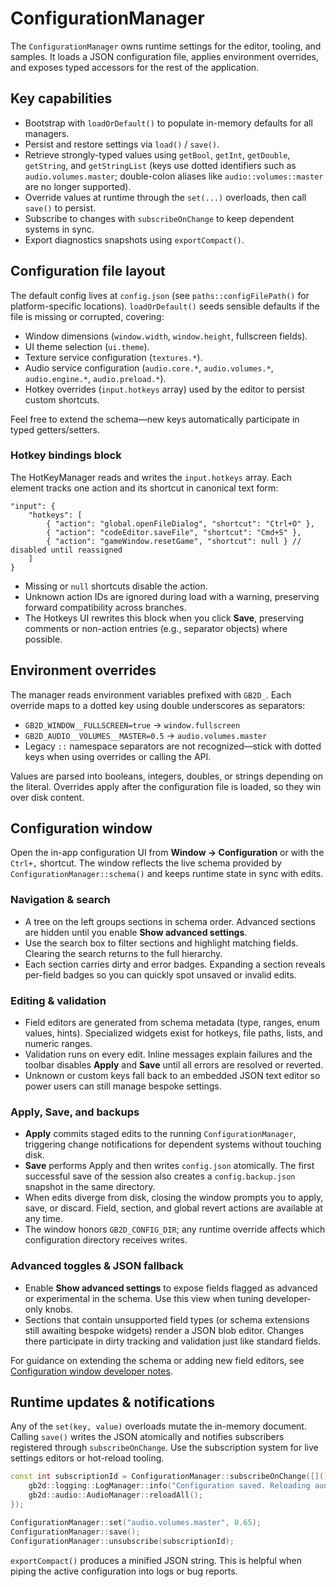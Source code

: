 # ConfigurationManager

The `ConfigurationManager` owns runtime settings for the editor, tooling, and samples. It loads a JSON configuration file, applies environment overrides, and exposes typed accessors for the rest of the application.

## Key capabilities

- Bootstrap with `loadOrDefault()` to populate in-memory defaults for all managers.
- Persist and restore settings via `load()` / `save()`.
- Retrieve strongly-typed values using `getBool`, `getInt`, `getDouble`, `getString`, and `getStringList` (keys use dotted identifiers such as `audio.volumes.master`; double-colon aliases like `audio::volumes::master` are no longer supported).
- Override values at runtime through the `set(...)` overloads, then call `save()` to persist.
- Subscribe to changes with `subscribeOnChange` to keep dependent systems in sync.
- Export diagnostics snapshots using `exportCompact()`.

## Configuration file layout

The default config lives at `config.json` (see `paths::configFilePath()` for platform-specific locations). `loadOrDefault()` seeds sensible defaults if the file is missing or corrupted, covering:

- Window dimensions (`window.width`, `window.height`, fullscreen fields).
- UI theme selection (`ui.theme`).
- Texture service configuration (`textures.*`).
- Audio service configuration (`audio.core.*`, `audio.volumes.*`, `audio.engine.*`, `audio.preload.*`).
- Hotkey overrides (`input.hotkeys` array) used by the editor to persist custom shortcuts.

Feel free to extend the schema—new keys automatically participate in typed getters/setters.

### Hotkey bindings block

The HotKeyManager reads and writes the `input.hotkeys` array. Each element tracks one action and its shortcut in canonical text form:

```jsonc
"input": {
    "hotkeys": [
        { "action": "global.openFileDialog", "shortcut": "Ctrl+O" },
        { "action": "codeEditor.saveFile", "shortcut": "Cmd+S" },
        { "action": "gameWindow.resetGame", "shortcut": null } // disabled until reassigned
    ]
}
```

- Missing or `null` shortcuts disable the action.
- Unknown action IDs are ignored during load with a warning, preserving forward compatibility across branches.
- The Hotkeys UI rewrites this block when you click **Save**, preserving comments or non-action entries (e.g., separator objects) where possible.

## Environment overrides

The manager reads environment variables prefixed with `GB2D_`. Each override maps to a dotted key using double underscores as separators:

- `GB2D_WINDOW__FULLSCREEN=true` → `window.fullscreen`
- `GB2D_AUDIO__VOLUMES__MASTER=0.5` → `audio.volumes.master`
- Legacy `::` namespace separators are not recognized—stick with dotted keys when using overrides or calling the API.

Values are parsed into booleans, integers, doubles, or strings depending on the literal. Overrides apply after the configuration file is loaded, so they win over disk content.

## Configuration window

Open the in-app configuration UI from **Window → Configuration** or with the `Ctrl+,` shortcut. The window reflects the live schema provided by `ConfigurationManager::schema()` and keeps runtime state in sync with edits.

### Navigation & search

- A tree on the left groups sections in schema order. Advanced sections are hidden until you enable **Show advanced settings**.
- Use the search box to filter sections and highlight matching fields. Clearing the search returns to the full hierarchy.
- Each section carries dirty and error badges. Expanding a section reveals per-field badges so you can quickly spot unsaved or invalid edits.

### Editing & validation

- Field editors are generated from schema metadata (type, ranges, enum values, hints). Specialized widgets exist for hotkeys, file paths, lists, and numeric ranges.
- Validation runs on every edit. Inline messages explain failures and the toolbar disables **Apply** and **Save** until all errors are resolved or reverted.
- Unknown or custom keys fall back to an embedded JSON text editor so power users can still manage bespoke settings.

### Apply, Save, and backups

- **Apply** commits staged edits to the running `ConfigurationManager`, triggering change notifications for dependent systems without touching disk.
- **Save** performs Apply and then writes `config.json` atomically. The first successful save of the session also creates a `config.backup.json` snapshot in the same directory.
- When edits diverge from disk, closing the window prompts you to apply, save, or discard. Field, section, and global revert actions are available at any time.
- The window honors `GB2D_CONFIG_DIR`; any runtime override affects which configuration directory receives writes.

### Advanced toggles & JSON fallback

- Enable **Show advanced settings** to expose fields flagged as advanced or experimental in the schema. Use this view when tuning developer-only knobs.
- Sections that contain unsupported field types (or schema extensions still awaiting bespoke widgets) render a JSON blob editor. Changes there participate in dirty tracking and validation just like standard fields.

For guidance on extending the schema or adding new field editors, see [Configuration window developer notes](configuration-window-developer.md).

## Runtime updates & notifications

Any of the `set(key, value)` overloads mutate the in-memory document. Calling `save()` writes the JSON atomically and notifies subscribers registered through `subscribeOnChange`. Use the subscription system for live settings editors or hot-reload tooling.

```cpp
const int subscriptionId = ConfigurationManager::subscribeOnChange([](){
    gb2d::logging::LogManager::info("Configuration saved. Reloading audio cache...");
    gb2d::audio::AudioManager::reloadAll();
});

ConfigurationManager::set("audio.volumes.master", 0.65);
ConfigurationManager::save();
ConfigurationManager::unsubscribe(subscriptionId);
```

`exportCompact()` produces a minified JSON string. This is helpful when piping the active configuration into logs or bug reports.
